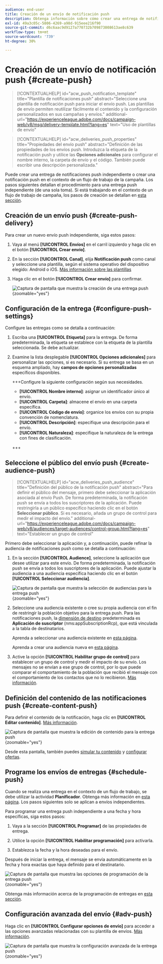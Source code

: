 ```yaml
---
audience: end-user
title: Creación de un envío de notificación push
description: Obtenga información sobre cómo crear una entrega de notificaciones push con Adobe Campaign Web
exl-id: 49a3c05c-5806-4269-a98d-915eee216f90
source-git-commit: d6c6aac9d9127a770732b709873008613ae8c639
workflow-type: tm+mt
source-wordcount: '739'
ht-degree: 30%

---
```


# Creación de un envío de notificación push {#create-push}

>[!CONTEXTUALHELP]
>id="acw_push_notification_template"
>title="Plantilla de notificaciones push"
>abstract="Seleccione una plantilla de notificación push para iniciar el envío push. Las plantillas de envío permiten reutilizar fácilmente el contenido y la configuración personalizados en sus campañas y envíos."
>additional-url="https://experienceleague.adobe.com/docs/campaign-web/v8/msg/delivery-template.html?lang=es" text="Uso de plantillas de envío"

>[!CONTEXTUALHELP]
>id="acw_deliveries_push_properties"
>title="Propiedades del envío push"
>abstract="Definición de las propiedades de los envíos push. Introduzca la etiqueta de la notificación push y utilice las **Opciones adicionales** para configurar el nombre interno, la carpeta de envío y el código. También puede escribir una descripción personalizada."

Puede crear una entrega de notificaciones push independiente o crear una notificación push en el contexto de un flujo de trabajo de la campaña. Los pasos siguientes detallan el procedimiento para una entrega push independiente (de una sola toma). Si está trabajando en el contexto de un flujo de trabajo de campaña, los pasos de creación se detallan en [esta sección](../workflows/activities/channels.md#create-a-delivery-in-a-campaign-workflow).

## Creación de un envío push {#create-push-delivery}

Para crear un nuevo envío push independiente, siga estos pasos:

1. Vaya al menú **[!UICONTROL Envíos]** en el carril izquierdo y haga clic en el botón **[!UICONTROL Crear envío]**.

1. En la sección **[!UICONTROL Canal]**, elija **Notificación push** como canal y seleccione una plantilla, según el sistema operativo del dispositivo elegido: Android o iOS. [Más información sobre las plantillas](../msg/delivery-template.md)

1. Haga clic en el botón **[!UICONTROL Crear envío]** para confirmar.

   ![Captura de pantalla que muestra la creación de una entrega push](assets/push_create_1.png){zoomable="yes"}

## Configuración de la entrega {#configure-push-settings}

Configure las entregas como se detalla a continuación:

1. Escriba una **[!UICONTROL Etiqueta]** para la entrega. De forma predeterminada, la etiqueta se establece con la etiqueta de la plantilla seleccionada. Se debe actualizar.

1. Examine la lista desplegable **[!UICONTROL Opciones adicionales]** para personalizar las opciones, si es necesario. Si su entrega se basa en un esquema ampliado, hay **campos de opciones personalizadas** específicos disponibles.

   +++Configure la siguiente configuración según sus necesidades.
   * **[!UICONTROL Nombre interno]**: asignar un identificador único al envío.
   * **[!UICONTROL Carpeta]**: almacene el envío en una carpeta específica.
   * **[!UICONTROL Código de envío]**: organice los envíos con su propia convención de nomenclatura.
   * **[!UICONTROL Descripción]**: especifique una descripción para el envío.
   * **[!UICONTROL Naturaleza]**: especifique la naturaleza de la entrega con fines de clasificación.

   +++

## Seleccione el público del envío push {#create-audience-push}

>[!CONTEXTUALHELP]
>id="acw_deliveries_push_audience"
>title="Definición del público de la notificación push"
>abstract="Para definir el público del mensaje, primero debe seleccionar la aplicación asociada al envío Push. De forma predeterminada, la notificación push se envía a todos los suscriptores de la aplicación. Puede restringirla a un público específico haciendo clic en el botón **Seleccionar público**. Si es necesario, añada un grupo de control para medir el impacto del envío."
>additional-url="https://experienceleague.adobe.com/docs/campaign-web/v8/audiences/target-audiences/control-group.html?lang=es" text="Establecer un grupo de control"

Primero debe seleccionar la aplicación y, a continuación, puede refinar la audiencia de notificaciones push como se detalla a continuación:

1. En la sección **[!UICONTROL Audience]**, seleccione la aplicación que desee utilizar para este envío. De forma predeterminada, la notificación push se envía a todos los suscriptores de la aplicación. Puede ajustar la audiencia a una audiencia específica haciendo clic en el botón **[!UICONTROL Seleccionar audiencia]**.

   ![Captura de pantalla que muestra la selección de audiencias para la entrega push](assets/push_create_2.png){zoomable="yes"}

1. Seleccione una audiencia existente o cree su propia audiencia con el fin de restringir la población objetivo para la entrega push. Para las notificaciones push, la [dimensión de destino](../audience/about-recipients.md#targeting-dimensions) predeterminada es **Aplicación de suscriptor** (nms:appSubscriptionRcp), que está vinculada a la tabla de destinatarios.

   Aprenda a seleccionar una audiencia existente en [esta página](../audience/add-audience.md).

   Aprenda a crear una audiencia nueva en [esta página](../audience/one-time-audience.md).

1. Active la opción **[!UICONTROL Habilitar grupo de control]** para establecer un grupo de control y medir el impacto de su envío. Los mensajes no se envían a ese grupo de control, por lo que puede comparar el comportamiento de la población que recibió el mensaje con el comportamiento de los contactos que no lo recibieron. [Más información](../audience/control-group.md).

## Definición del contenido de las notificaciones push {#create-content-push}

Para definir el contenido de la notificación, haga clic en **[!UICONTROL Editar contenido]**. [Más información](content-push.md).

![Captura de pantalla que muestra la edición de contenido para la entrega push](assets/push_create_5.png){zoomable="yes"}

Desde esta pantalla, también puedes [simular tu contenido](../preview-test/preview-test.md) y [configurar ofertas](../msg/offers.md).

## Programe los envíos de entregas {#schedule-push}

Cuando se realiza una entrega en el contexto de un flujo de trabajo, se debe utilizar la actividad **Planificador**. Obtenga más información en [esta página](../workflows/activities/scheduler.md). Los pasos siguientes solo se aplican a envíos independientes.

Para programar una entrega push independiente a una fecha y hora específicas, siga estos pasos:

1. Vaya a la sección **[!UICONTROL Programar]** de las propiedades de entrega.

1. Utilice la opción **[!UICONTROL Habilitar programación]** para activarla.

1. Establezca la fecha y la hora deseadas para el envío.

Después de iniciar la entrega, el mensaje se envía automáticamente en la fecha y hora exactas que haya definido para el destinatario.

![Captura de pantalla que muestra las opciones de programación de la entrega push](assets/push_create_3.png){zoomable="yes"}

Obtenga más información acerca de la programación de entregas en [esta sección](../msg/gs-deliveries.md#gs-schedule).

## Configuración avanzada del envío {#adv-push}

Haga clic en **[!UICONTROL Configurar opciones de envío]** para acceder a las opciones avanzadas relacionadas con su plantilla de envíos. [Más información](../advanced-settings/delivery-settings.md).

![Captura de pantalla que muestra la configuración avanzada de la entrega push](assets/push_create_4.png){zoomable="yes"}